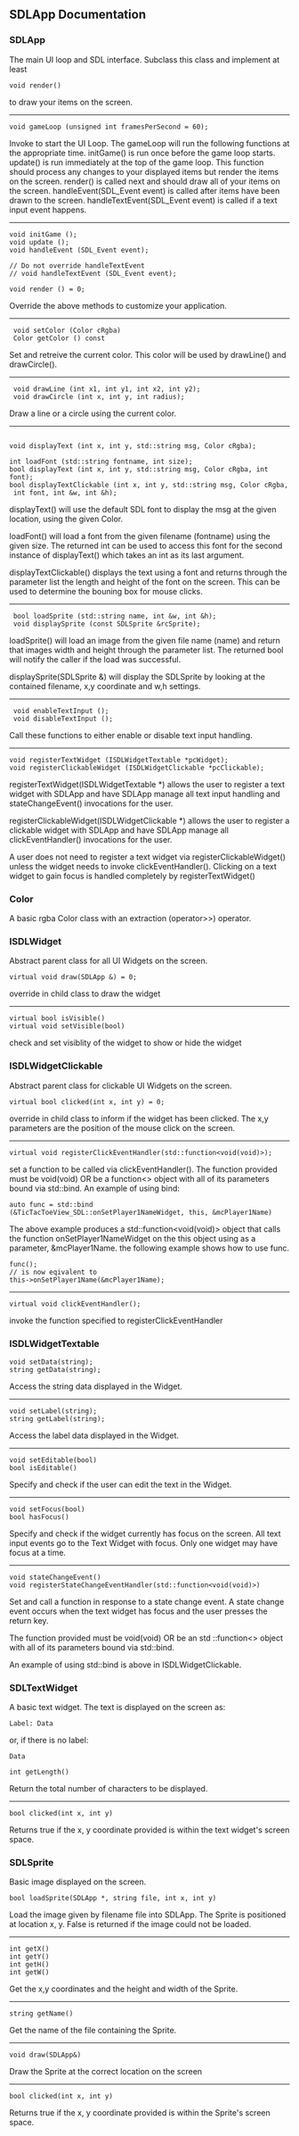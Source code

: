 ## SDLApp Documentation


### SDLApp

The main UI loop and SDL interface. Subclass this class and implement at least
```
void render()
```
to draw your items on the screen.

---

```
void gameLoop (unsigned int framesPerSecond = 60);
```
Invoke to start the UI Loop. The gameLoop will run the following functions 
at the appropriate time. initGame() is run once before the game loop starts. update() is run immediately at the top of the game loop. This function  
should process any changes to your displayed items but render the items on the 
screen. render() is called next and should draw all of your items on the screen. handleEvent(SDL_Event event) is called after items have been drawn to the 
screen. handleTextEvent(SDL_Event event) is called if a text input event happens.

---

```
void initGame ();
void update ();
void handleEvent (SDL_Event event);

// Do not override handleTextEvent
// void handleTextEvent (SDL_Event event); 

void render () = 0;
```
Override the above methods to customize your application.

---

```
 void setColor (Color cRgba)
 Color getColor () const
```
Set and retreive the current color. This color will be used by drawLine() 
and drawCircle().

---


```
 void drawLine (int x1, int y1, int x2, int y2);
 void drawCircle (int x, int y, int radius);
```
Draw a line or a circle using the current color.

---



 ```

 void displayText (int x, int y, std::string msg, Color cRgba);

 int loadFont (std::string fontname, int size);
 bool displayText (int x, int y, std::string msg, Color cRgba, int font);
 bool displayTextClickable (int x, int y, std::string msg, Color cRgba, 
  int font, int &w, int &h);

```

displayText() will use the default SDL font to display the msg at the given location,
using the given Color.
 
loadFont() will load a font from the given filename (fontname) using the given size.
The returned int can be used to access this font for the second instance of displayText()
which takes an int as its last argument.

displayTextClickable() displays the text using a font and returns through the 
parameter list the length and height of the font on the screen. This can be used
to determine the bouning box for mouse clicks.

---

```
 bool loadSprite (std::string name, int &w, int &h);
 void displaySprite (const SDLSprite &rcSprite);
```
loadSprite() will load an image from the given file name (name) and return that
images width and height through the parameter list. The returned bool will notify the
caller if the load was successful.

displaySprite(SDLSprite &) will display the SDLSprite by looking at the contained
filename, x,y coordinate and w,h settings.

---

```
 void enableTextInput ();
 void disableTextInput ();

```
Call these functions to either enable or disable text input handling.

---

```
void registerTextWidget (ISDLWidgetTextable *pcWidget);
void registerClickableWidget (ISDLWidgetClickable *pcClickable);

```

registerTextWidget(ISDLWidgetTextable *) allows the user to register a text widget with SDLApp
and have SDLApp manage all text input handling and stateChangeEvent() invocations
for the user.

registerClickableWidget(ISDLWidgetClickable *) allows the user to register a clickable widget with SDLApp
and have SDLApp manage all clickEventHandler() invocations for the user.

A user does not need to register a text widget via registerClickableWidget() unless the widget needs
to invoke clickEventHandler(). Clicking on a text widget to gain focus is handled completely by registerTextWidget()


### Color

A basic rgba Color class with an extraction (operator>>) operator. 

### ISDLWidget

Abstract parent class for all UI Widgets on the screen.

```
virtual void draw(SDLApp &) = 0;
```
override in child class to draw the widget 

---
```
virtual bool isVisible() 
virtual void setVisible(bool)
```
check and set visiblity of the widget to 
show or hide the widget 

### ISDLWidgetClickable

Abstract parent class for clickable UI Widgets on the screen.

```
virtual bool clicked(int x, int y) = 0; 
```
override in child class to inform if the widget has been 
clicked. The x,y parameters are the position of the mouse click 
 on the screen. 

---
```
virtual void registerClickEventHandler(std::function<void(void)>); 
```
set a function to be called via clickEventHandler(). 
The function provided must be void(void) OR be a function<> object with all
of its parameters bound via std\::bind.  An example of using bind:

```
auto func = std::bind 
(&TicTacToeView_SDL::onSetPlayer1NameWidget, this, &mcPlayer1Name)
```

The above example produces a std::function<void(void)> object that calls 
the function onSetPlayer1NameWidget on the this object using as a 
parameter, &mcPlayer1Name. 
the following example shows how to use func.
```
func();
// is now eqivalent to
this->onSetPlayer1Name(&mcPlayer1Name);
```

---

```
virtual void clickEventHandler();
```
invoke the function specified to registerClickEventHandler


### ISDLWidgetTextable

```
void setData(string);
string getData(string);
```
Access the string data displayed in the Widget.

---

```
void setLabel(string);
string getLabel(string);
```
Access the label data displayed in the Widget.

---

```
void setEditable(bool)
bool isEditable()
```
Specify and check if the user can edit the text in the Widget.

---

```
void setFocus(bool)
bool hasFocus()
```
Specify and check if the widget currently has focus on the screen. 
All text input events go to the Text Widget with focus. Only one widget 
may have focus at a time.

---

```
void stateChangeEvent()
void registerStateChangeEventHandler(std::function<void(void)>)
```

Set and call a function in response to a state change event. A state change 
event occurs when the text widget has focus and the user presses the
return key.

The function provided must be void(void) OR be an std
::function<> object with all of its parameters bound via std\::bind.

An example of using std\::bind is above in ISDLWidgetClickable.

### SDLTextWidget

A basic text widget. The text is displayed on the screen as:
```
Label: Data
```
or, if there is no label:
```
Data
```

```
int getLength()
```
Return the total number of characters to be displayed.


---

```
bool clicked(int x, int y)
```
Returns true if the x, y coordinate provided is within the text widget's 
screen space.

### SDLSprite

Basic image displayed on the screen.

```
bool loadSprite(SDLApp *, string file, int x, int y)
```
Load the image given by filename file into SDLApp. The Sprite is positioned 
at location x, y. False is returned if the image could not be loaded.

---

```
int getX()
int getY()
int getH()
int getW()
```
Get the x,y coordinates and the height and width of the Sprite.

---
```
string getName()
```
Get the name of the file containing the Sprite. 

---
```
void draw(SDLApp&)
```
Draw the Sprite at the correct location on the screen

---
``` 
bool clicked(int x, int y)
```
Returns true if the x, y coordinate provided is within the Sprite's 
screen space.
